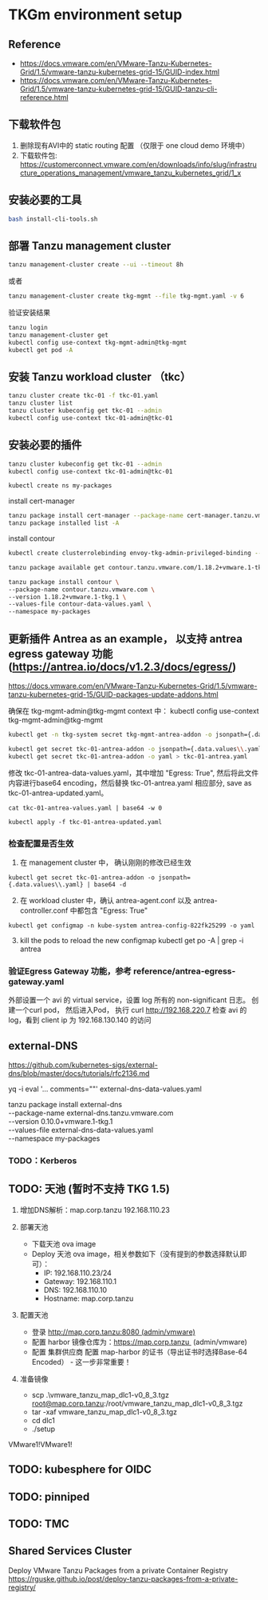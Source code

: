# TKGm environment setup

## Reference
- https://docs.vmware.com/en/VMware-Tanzu-Kubernetes-Grid/1.5/vmware-tanzu-kubernetes-grid-15/GUID-index.html
- https://docs.vmware.com/en/VMware-Tanzu-Kubernetes-Grid/1.5/vmware-tanzu-kubernetes-grid-15/GUID-tanzu-cli-reference.html

## 下载软件包
1. 删除现有AVI中的 static routing 配置 （仅限于 one cloud demo 环境中）
2. 下载软件包: https://customerconnect.vmware.com/en/downloads/info/slug/infrastructure_operations_management/vmware_tanzu_kubernetes_grid/1_x

## 安装必要的工具
```bash
bash install-cli-tools.sh
```

## 部署 Tanzu management cluster
```bash
tanzu management-cluster create --ui --timeout 8h
```
或者
```bash
tanzu management-cluster create tkg-mgmt --file tkg-mgmt.yaml -v 6
```

验证安装结果
```bash
tanzu login
tanzu management-cluster get
kubectl config use-context tkg-mgmt-admin@tkg-mgmt
kubectl get pod -A
```

## 安装 Tanzu workload cluster （tkc） 
```bash
tanzu cluster create tkc-01 -f tkc-01.yaml
tanzu cluster list
tanzu cluster kubeconfig get tkc-01 --admin
kubectl config use-context tkc-01-admin@tkc-01
```

## 安装必要的插件
```bash
tanzu cluster kubeconfig get tkc-01 --admin
kubectl config use-context tkc-01-admin@tkc-01
```

```bash
kubectl create ns my-packages
```

install cert-manager
```bash
tanzu package install cert-manager --package-name cert-manager.tanzu.vmware.com --namespace my-packages --version 1.5.3+vmware.2-tkg.1 
tanzu package installed list -A
```

install contour
```bash
kubectl create clusterrolebinding envoy-tkg-admin-privileged-binding --clusterrole=psp:vmware-system-privileged --serviceaccount=tanzu-system-ingress:envoy

tanzu package available get contour.tanzu.vmware.com/1.18.2+vmware.1-tkg.1 --values-schema

tanzu package install contour \
--package-name contour.tanzu.vmware.com \
--version 1.18.2+vmware.1-tkg.1 \
--values-file contour-data-values.yaml \
--namespace my-packages

```

## 更新插件 Antrea as an example， 以支持 antrea egress gateway 功能 (https://antrea.io/docs/v1.2.3/docs/egress/)
https://docs.vmware.com/en/VMware-Tanzu-Kubernetes-Grid/1.5/vmware-tanzu-kubernetes-grid-15/GUID-packages-update-addons.html

确保在 tkg-mgmt-admin@tkg-mgmt context 中：
kubectl config use-context tkg-mgmt-admin@tkg-mgmt


```bash
kubectl get -n tkg-system secret tkg-mgmt-antrea-addon -o jsonpath={.data.values\\.yaml} | base64 -d > mgmt-values.yaml

kubectl get secret tkc-01-antrea-addon -o jsonpath={.data.values\\.yaml} | base64 -d > tkc-01-antrea-data-values.yaml
kubectl get secret tkc-01-antrea-addon -o yaml > tkc-01-antrea.yaml

```

修改 tkc-01-antrea-data-values.yaml，其中增加 "Egress: True", 然后将此文件内容进行base64 encoding，然后替换 tkc-01-antrea.yaml 相应部分, save as tkc-01-antrea-updated.yaml。 
```
cat tkc-01-antrea-values.yaml | base64 -w 0
```
```
kubectl apply -f tkc-01-antrea-updated.yaml
```

### 检查配置是否生效
1. 在 management cluster 中， 确认刚刚的修改已经生效
```
kubectl get secret tkc-01-antrea-addon -o jsonpath={.data.values\\.yaml} | base64 -d 
```

2. 在 workload cluster 中，确认 antrea-agent.conf 以及 antrea-controller.conf 中都包含 "Egress: True"
```
kubectl get configmap -n kube-system antrea-config-822fk25299 -o yaml 
```

3. kill the pods to reload the new configmap 
kubectl get po -A | grep -i antrea

### 验证Egress Gateway 功能，参考 reference/antrea-egress-gateway.yaml
外部设置一个 avi 的 virtual service，设置 log 所有的 non-significant 日志。 
创建一个curl pod， 然后进入Pod， 执行 curl http://192.168.220.7
检查 avi 的 log，看到 client ip 为 192.168.130.140 的访问


## external-DNS
https://github.com/kubernetes-sigs/external-dns/blob/master/docs/tutorials/rfc2136.md


yq -i eval '... comments=""' external-dns-data-values.yaml

tanzu package install external-dns \
--package-name external-dns.tanzu.vmware.com \
--version 0.10.0+vmware.1-tkg.1 \
--values-file external-dns-data-values.yaml \
--namespace my-packages

### TODO：Kerberos


## TODO: 天池 (暂时不支持 TKG 1.5)

1. 增加DNS解析：map.corp.tanzu 192.168.110.23
2. 部署天池
    - 下载天池 ova image
    - Deploy 天池 ova image，相关参数如下（没有提到的参数选择默认即可）：
        - IP: 192.168.110.23/24
        - Gateway: 192.168.110.1
        - DNS: 192.168.110.10
        - Hostname: map.corp.tanzu
3. 配置天池
    - 登录 http://map.corp.tanzu:8080 (admin/vmware)
    - 配置 harbor 镜像仓库为：https://map.corp.tanzu  (admin/vmware)
    - 配置 集群供应商 配置 map-harbor 的证书（导出证书时选择Base-64 Encoded） - 这一步非常重要！

4. 准备镜像
    - scp .\vmware_tanzu_map_dlc1-v0_8_3.tgz root@map.corp.tanzu:/root/vmware_tanzu_map_dlc1-v0_8_3.tgz
    - tar -xaf vmware_tanzu_map_dlc1-v0_8_3.tgz
    - cd dlc1
    - ./setup

VMware1!VMware1!

## TODO: kubesphere for OIDC

## TODO: pinniped

## TODO: TMC

## Shared Services Cluster



Deploy VMware Tanzu Packages from a private Container Registry  
https://rguske.github.io/post/deploy-tanzu-packages-from-a-private-registry/